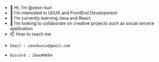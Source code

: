 - 👋 Hi, I’m @zeon-kun
- 👀 I’m interested in UI/UX and FrontEnd Development
- 🌱 I’m currently learning Java and React
- 💞️ I’m looking to collaborate on creative projects such as social service application
- 📫 How to reach me
-     Email : zeonkunix@gmail.com
-     Discord : Zeon#9664

<!---
zeon-kun/zeon-kun is a ✨ special ✨ repository because its `README.md` (this file) appears on your GitHub profile.
You can click the Preview link to take a look at your changes.
--->
